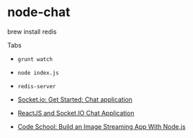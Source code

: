 # node-chat
brew install redis

Tabs
* `grunt watch`
* `node index.js`
* `redis-server`

* [Socket.io: Get Started: Chat application](http://socket.io/get-started/chat/)
* [ReactJS and Socket.IO Chat Application](http://danialk.github.io/blog/2013/06/16/reactjs-and-socket-dot-io-chat-application/)
* [Code School: Build an Image Streaming App With Node.js](https://www.codeschool.com/screencasts/build-an-image-streaming-app-with-node-js/?utm_medium=email&utm_campaign=recommendation_watch_us_build&utm_source=mailchimp&utm_content=null)
